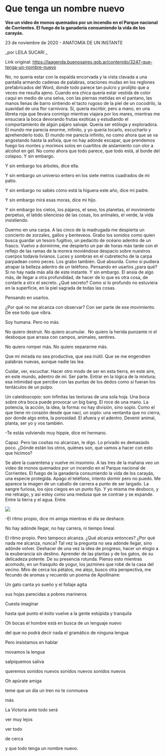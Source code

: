 # Que tenga un nombre nuevo

**Veo un video de monos quemados por un incendio en el Parque nacional de Corrientes. El fuego de la ganadería consumiendo la vida de los carayás.**

23 de noviembre de 2020 - ANATOMÍA DE UN INSTANTE

_por LEILA SUCARI  _

Link original: https://laagenda.buenosaires.gob.ar/contenido/3247-que-tenga-un-nombre-nuevo



No, no quería estar con la espalda encorvada y la vista clavada a una pantalla armando cadenas de palabras, oraciones mudas en los reglones prefabricados del Word, donde todo parece tan pulcro y prolijito que a veces me resulta ajeno. Cuando era chica quería estar vestida de color caqui en medio de una selva, con las piernas metidas en el pantano, las manos llenas de barro sintiendo el tacto rugoso de la piel de un cocodrilo, la suavidad de una flor carnívora. Sí, quería escribir, pero a mano, en una libreta roja que llevara conmigo mientras viajara por los mares, mientras me ensuciara la boca devorando frutas exóticas y estudiando el comportamiento de algún pájaro salvaje. Quería ser etóloga y exploradora. El mundo me parecía enorme, infinito, y yo quería tocarlo, escucharlo y aprehenderlo todo. El mundo me parecía infinito, no como ahora que se va angostando hasta la asfixia, que no hay adónde escapar, que prendemos fuego los montes y morimos solos en cuartitos de aislamiento con olor a alcohol en gel. No como ahora que todo parece, que todo está, al borde del colapso. Y sin embargo.




Y sin embargo los árboles, dice ella.




Y sin embargo un universo entero en los siete metros cuadrados de mi patio.




Y sin embargo no sabés cómo está la higuera este año, dice mi padre.




Y sin embargo mirá esas moras, dice mi hijo.




Y sin embargo los cielos, los pájaros, el sexo, los planetas, el movimiento perpetuo, el latido silencioso de las cosas, los animales, el verde, la vida insistiendo.




Duermo en una carpa. A las cinco de la madrugada me despierta un concierto de zorzales, gallos y benteveos. Grabo los sonidos como quien busca guardar un tesoro fugitivo, un pedacito de océano adentro de un frasco. Vuelvo a dormirme, me despierto un par de horas más tarde con el reflejo de las ramas de la morera moviéndose despacio sobre nuestros cuerpos todavía livianos. Luces y sombras en el cubretecho de la carpa parpadean como peces. Los grabo también. Qué absurda. Como si pudiera atrapar la belleza adentro de un teléfono. Pensando en usarlos ¿para qué? Si no hay nada más allá de este instante. Y sin embargo. El ansia de algo más, de llegar a otra profundidad, de hacer de lo que es otra cosa, de contarle a otrx el secreto. ¿Qué secreto? Como si lo profundo no estuviera en la superficie, en la piel sagrada de todas las cosas.




Pensando en usarlos.




¿Por qué no me alcanza con observar? Con ser parte de ese movimiento. De ese todo que vibra.




Soy humana. Pero no más.




No quiero destruir. No quiero acumular.  No quiero la herida punzante ni el desboque que arrasa con campos, animales, sentires.




No quiero romper más. No quiero separarme más.




Que mi mirada no sea productiva, que sea inútil. Que se me engendren palabras nuevas, aunque nadie las lea.




Cuidar, ver, escuchar. Hacer otro modo de ser en esta tierra, en este aire, en este mundo, adentro de mí. Ser parte. Entrar en la lógica de la mixtura; esa intimidad que percibe con las puntas de los dedos como si fueran los tentáculos de un pulpo.




Un caleidoscopio: son infinitas las texturas de una sola hoja. Una boca sobre otra boca puede provocar un big bang. El roce de una mano. La potencia, la acción, la idea, la forma: no hay división, sino soplo. Como el que tiene mi corazón desde que nací, un soplo: una ventanita que no cierra, por donde algo entra, la porosidad. El afuera y el adentro. Devenir animal, planta, ser yo y vos también.




-Te estás volviendo muy hippie, dice mi hermano.




Capaz. Pero las cositas no alcanzan, le digo. Lo privado es demasiado poco. ¿Dónde están los otros, quiénes son, qué vamos a hacer con esto que hicimos?




Se abre la cuarentena y vuelve mi insomnio. A las tres de la mañana veo un video de monos quemados por un incendio en el Parque nacional de Corrientes. El fuego de la ganadería consumiendo la vida de los carayás, una especie protegida. Apago el teléfono, intento dormir pero no puedo. Me aparece la imagen de un caballo de carrera a punto de ser largado. La sangre furiosa, los ojos ciegos en un punto fijo. Y yo misma me desboco, y me retraigo, y así estoy como una medusa que se contrae y se expande. Entre la tierra y el agua. Entre.




![](https://cdn.flowlikemusic.com/files/images/35081/a5c64d8f-590f-451c-8c93-d9353fc544a5.jpg)




-El ritmo propio, dice mi amiga mientras el día se deshace.




No hay adónde llegar, no hay carrera, ni tiempo lineal.




El ritmo propio. Pero tampoco alcanza. ¿Qué alcanza entonces? ¿Por qué nada me alcanza, nunca? Tal vez la pregunta no sea adónde llegar, sino adónde volver. Deshacer de una vez la idea de progreso, hacer un elogio a la exuberancia sin destino. Aprender de las plantas y de los gatos, de su delicadeza potente. De su presencia rotunda. Pienso esto mientras acomodo, en un frasquito de yogur, los jazmines que robé de la casa del vecino. Miro de cerca los pétalos, me alejo, busco otra perspectiva, me fecundo de aromas y recuerdo un poema de Apollinaire:




Un gato canta yo sueño y el follaje agita




sus hojas parecidas a pobres marineros




Cuesta imaginar




hasta qué punto el éxito vuelve a la gente estúpida y tranquila




Oh bocas el hombre está en busca de un lenguaje nuevo




del que no podrá decir nada el gramático de ninguna lengua




Pero insistamos en hablar




movamos la lengua




salpiquemos saliva




queremos sonidos nuevos sonidos nuevos sonidos nuevos




Oh apúrate amiga




teme que un día un tren no te conmueva




más




La Victoria ante todo será




ver muy lejos




ver todo




de cerca




y que todo tenga un nombre nuevo.



